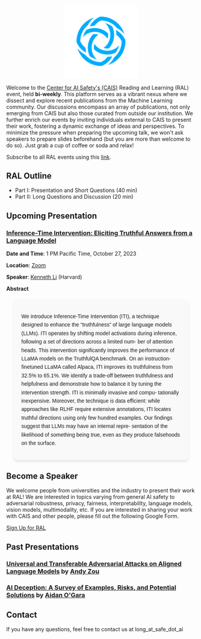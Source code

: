 
<p align="center">
  <img src="./media/cais_logo.png" alt="CAIS logo" width="200" />
</p>

Welcome to the [Center for AI Safety's (CAIS)](https://safe.ai) Reading and Learning (RAL) event, held **bi-weekly**. This platform serves as a vibrant nexus where we dissect and explore recent publications from the Machine Learning community. Our discussions encompass an array of publications, not only emerging from CAIS but also those curated from outside our institution. We further enrich our events by inviting individuals external to CAIS to present their work, fostering a dynamic exchange of ideas and perspectives. To minimize the pressure when preparing the upcoming talk, we won't ask speakers to prepare slides beforehand (but you are more than welcome to do so). Just grab a cup of coffee or soda and relax!

Subscribe to all RAL events using this [link](https://calendar.google.com/calendar/u/0?cid=Y18yZmJjZmQ4Zjc1MjlmYzBjYjk3OWE3YjhlMGE3YmQzZTI0N2JiNTAwYmY5YmY3MzU0YzYzMzAyZDc4YWU3ODAwQGdyb3VwLmNhbGVuZGFyLmdvb2dsZS5jb20).

## RAL Outline
- Part I: Presentation and Short Questions (40 min)
- Part II: Long Questions and Discussion  (20 min)

## Upcoming Presentation

### [Inference-Time Intervention: Eliciting Truthful Answers from a Language Model](https://arxiv.org/pdf/2306.03341.pdf)

**Date and Time**: 1 PM Pacific Time, October 27, 2023

**Location**: [Zoom](https://zoom.us/j/91755863271?pwd=cldiNHUxT2pOWS8rVzR6Y3dyZnY4Zz09)

**Speaker**: [Kenneth Li](https://likenneth.github.io/) (Harvard)

**Abstract** 

  <div style="font-family: Arial, sans-serif; line-height: 1.6; margin: 20px; padding: 20px; border-radius: 10px; background-color: #f9f9f9; box-shadow: 0 4px 6px rgba(0,0,0,0.1);">
    <p>We introduce Inference-Time Intervention (ITI), a technique designed to enhance the “truthfulness” of large language models (LLMs). ITI operates by shifting model activations during inference, following a set of directions across a limited num- ber of attention heads. This intervention significantly improves the performance of LLaMA models on the TruthfulQA benchmark. On an instruction-finetuned LLaMA called Alpaca, ITI improves its truthfulness from 32.5% to 65.1%. We identify a trade-off between truthfulness and helpfulness and demonstrate how to balance it by tuning the intervention strength. ITI is minimally invasive and compu- tationally inexpensive. Moreover, the technique is data efficient: while approaches like RLHF require extensive annotations, ITI locates truthful directions using only few hundred examples. Our findings suggest that LLMs may have an internal repre- sentation of the likelihood of something being true, even as they produce falsehoods on the surface.</p>
  </div>



## Become a Speaker
We welcome people from universities and the industry to present their work at RAL! We are interested in topics varying from general AI safety to adversarial robustness, privacy, fairness, interpretability, language models, vision models, multimodality, etc. If you are interested in sharing your work with CAIS and other people, please fill out the following Google Form.

[Sign Up for RAL](https://forms.gle/UKbeV4obcsXZtLYa9)


## Past Presentations

### [Universal and Transferable Adversarial Attacks on Aligned Language Models](https://arxiv.org/abs/2307.15043) by [Andy Zou](https://andyzoujm.github.io/)
### [AI Deception: A Survey of Examples, Risks, and Potential Solutions](https://arxiv.org/abs/2308.14752) by [Aidan O'Gara](https://www.lesswrong.com/users/aidan-o-gara)


## Contact

If you have any questions, feel free to contact us at long_at_safe_dot_ai

